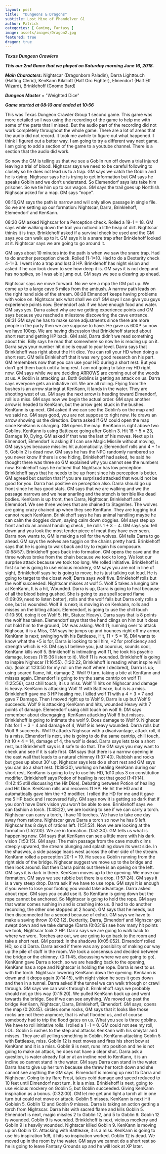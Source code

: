 ```yaml
---
layout: post
title:  "Dungeons & Dragons"
subtitle: Lost Mine of Phandelver G1
author: Patrick
categories: [ Gaming, Fantasy ]
image: assets/images/Dragon2.jpg
featured: true
dragon: true
---
```


***Texas Dungeon Crawlers***

***This our 2nd Game that we played on Saturday morning June 16, 2018.***

***Main Characters:*** Nightscar (Dragonborn Paladin), Darra Lighttouch (Halfing Cleric), KenKann Kilallott (Half Orc Fighter), Elmendorf (Half Elf Wizard), Brinklehoff (Gnome Bard)

***Dungeon Master*** = "Weighted Dice"

***Game started at 08:10 and ended at 10:56***

This was Texas Dungeon Crawler Group 1 second game. This game was more detailed so I was using the recording of the game to help me with some of the parts that I missed. But the audio part of the recording did not work completely throughout the whole game. There are a lot of areas that the audio did not record. It took me awhile to figure out what happened. I think I figured out a better way. I am going to try a different way next game. I am going to add a section of the game to a youtube channel. There is a section that the audio did work. 


So now the GM is telling us that we see a Goblin run off down a trial injured leaving a trial of blood. Nighscar says we need to be careful following to closely so he does not lead us to a trap. GM says we catch the Goblin and he is dying. Nighscar says he is trying to get information but GM says he speaks Goblin and we don’t understand. So Elemendorf says lets take him prisoner. So we tie him up to our wagon. GM says the trail goes up Northish. Nighscar asked for a map. GM says “nope”. 

08:16,GM says the path is narrow and will only allow passage in single file. So we are setting up our formation:
Nightscar, Darra, Brinklehoff, Elemendorf and KenKann. 

08:20 GM asked Nighscar for a Perception check. Rolled a 19-1 = 18. GM says while walking down the trail you noticed a little heap of dirt. Nightscar thinks it is trap. Brinklehoff asked if a survival check be used and the GM says you can walk up to it. GM says it is a snare trap after Brinklehoff looked at it. Nightscar says we are going to go around it. 

GM says about 10 minutes into the path is when we saw the snare trap. Had to do another perception check. Rolled 11-1=10. Had to do a Dexterity check 4-1=3. I went into a trap and lost 3 HP. Brinklehoff has night vision and asked if he can look down to see how deep it is. GM says it is not deep and has no spikes, so I was able jump out. GM says we see a clearing up ahead.

Nightscar says we move forward.  No we see a mpa the GM put up. We come up to a large cave 5 miles from the ambush. A narrow path leads on the right hand side of the stream. 08:28 Elmendorf keeps having problems with voice on. Nightscar ask what shall we do? GM says I can give you guys experience points now. Elemendorf ask if we have enough food and water. GM says yes. Darra asked why are we getting experience points and GM says because you reached a milestone discovering the cave entrance. 08:31 GM says he has to make some adjustments since there are more people in the party then we are suppose to have. He gave us 60XP so now we have 100xp. We are having discussion that Brinklehoff started about short rest and getting HP back. GM said, Darra didn’t we read something about this. Billy says he read that somewhere so now he is reading up on it. Darra says your number hit dice is equal to your level. Darra says that Brinklehoff was right about the Hit dice. You can roll your HD when doing a short rest. GM tells Brinklehoff that it was very good research on his part. GM remembers now that you can use your HD during a short rest. But you don’t get them back until a long rest. I am not going to take my HD right now. GM says while we are deciding ARROWS are coming out of the woods at us. A Goblin is attacking us. Both Goblins is getting an attack on us. Darra says everyone gets an initiative roll. We are all rolling. Flying from the bushes is an arrow staringt at KenKann, it lands in the water. They are shooting west of us. GM says the next arrow is heading toward Elmendorf, roll is a miss. GM says now we begin the actual order. GM says another arrow is headed to KenKann, but the arrow gets stuck in the bushes. KenKann is up next. GM asked if we can see the Goblin’s on the map and we said no. GM says good, you are not suppose to right now. He draws an arrow showing us the direction. Darra asked if GM could open the map since KenKann is charging. GM opens the map. KenKann is right above two Goblins. KenKann is using Battleaxe going after Goblin 3. Hit 18 + 5 = 23, Damage 10, Dying. GM asked if that was the last of his moves. Next up is Elmendorf, Elmendorf is asking if I can use Magic Missile without moving, GM says yes because missiles hit automatically. Elemendorf rolls and 4 + 1= 5,  Goblin 2 is dead now.  GM says he has the NPC randomly numbered so you never know if there is one hiding, Brinklehoff had asked, he said he thought there was three so GM explained why you cannot see the numbers now. Brinklehoff says he noticed that Nightscar has low perception. Brinklehoff says that he needs to be up front since his perception is better. GM agreed but caution that if you are surprised attacked that would not be good for you. Darra has positive on perception also. Darra should go up front since he has good stats. GM says that we are walking and we the passage narrows and we hear snarling and the stench is terrible like dead bodies. KenKann is up front, then Darra, Nightscar, Brinklehoff and Elemndorf. We see three wolves that are chained to Stagmites. The wolves are going crazy chained up when they see KenKann. They are tugging but cannot reach KenKann. Brinklehoff  says he has animal handling maybe he can calm the doggies down, saying calm down doggies. GM says step up front and do an animal handling check , he rolls 1 + 3 = 4. GM says you fell down and you look the most tender piece of meat they have ever seen. Darra now wants to, GM is making a roll for the wolves. GM tells Darra to go ahead. GM says the wolves are tuggin on the chains pretty hard. Brinklehoff says that he is going to walk back and try to regain his composure. (0:58:57). Brinklehoff goes back into formation. GM opens the cave and the three wolves broke from the chain because we took to long. We lost our surprise attack because we took too long. We rolled initiative. Brinklehoff is first so he is going to use vicious mockery, GM says you are not in line of sight, Brinklehoff says he is going to move, he is just talking out loud. He is going to target to the closet wolf, Darra says wolf five. Brinklehoff rolls but the wolf succeeded. Nightscar misses at wolf 5. Wolf 5 takes a lunging bite at KenKann, It is a hit, Wounded. Darra is up, Darra is going to heal because of all the blood being gushed. She is going to use spell scared flame (1:09:09, need to listen better), rolls and the wolf fails but Darra only rolls a one, but is wounded. Wolf 9 is next; is moving in on Kenkann, rolls and misses on the biting attack. Elemendorf, is going to use the chill touch (1:10:59), doing it on Wolf 5, Hit, Status: Heavy). Darra says that is 8 points the wolf has taken. Elemendorf says that the hand clings on him but it does not hold him to the ground, DM was asking. Wolf 11; running over to attack Nighscar, it is a Miss, GM says he jumps up and bounces right off my armor. KenKann is next; swinging with his Battleaxe, Hit, 11 + 5 = 16, DM wants to know what the +5 is for, Darra is looking to tell him, +2 for proficiency and strength which is +3. DM says I believe you, just couroius, sounds cool, KenKann kills wolf 5. Brinklehoff is intimating wolf 11, he took his psychic damage, looses (1:15:36 listen to it). Wolf 11 is wounded. Brinklehoff is going to inspire Nighscar (1:16:55). (1:20:22, Brinklehoff is reading what inspire will do). (look at 1:23:50 for my roll on the wolf where I declared), Darra is up; using scared flame, hit, damage 2. Wolf 9 turn, taking a bite at KenKann and misses again. Elmendorf is going to try the same cantrip on wolf 11 (1:25:56), cast chill touch, it is a miss. Wolf 11 hits on Nighscar and damage is heavy.  KenKann is attacking Wolf 11 with Battleaxe, but is is a miss. Brinklehoff gave me 3 HP healing me. I killed wolf 11 with a 4 + 3 = 7 and gave 7 Damage. Then I moved right up to Wolf 9, Darra is up but Wolf 9 succeeds. Wolf 9 is attacking KenKann and hits, wounded Heavy with 7 points of damage. Elemendorf using chill touch on wolf 9. DM says remember about disengaging. KenKann attacking Wolf 9 but misses.  Brinklehoff is going to intimate the wolf 9. Does damage to Wolf 9. Nighscar hits for 1 + 3 = 4 and damage of 4, Wolf 9 is heavy wounded. Darra rolls but Wolf 9 succeeds. Wolf 9 attacks Nighscar with a disadvantage, attack roll, it is a miss. Elmendorf is next, she is going to do the same cantrip, chill touch, hit  10 + 4 = 14, damage of 4, the wolf is dead. Darra says lets take a short rest, but Brinklehoff says is it safe to do that. The GM says you may want to check and see if it is safe first. GM says that there is a narrow opening in the east wall that leads to a natural chimney (1:37:40). Rubbish and rocks but goes up about 30’ up. Nighscar says lets do a short rest and GM says you can do a short rest. (1:39:30), working on healing KenKann during  our short rest. KenKann is going to try to use his HD, 1d10 plus 3 on constitution modifier. Brinklehoff  says Potion of healing is not that good (1:41:14). (1:42:45 still discussing the Hit Dice). Debating between Potion of healing and Hit Dice. KenKann rolls and recovers 11 HP. He hit the HD and it automatically gave him the +3 modifier. I rolled the HD for me and it gave me 5 HP back and I recovered fully. GM says now it is getting so dark that if you don’t have Dark vision you won’t be able to see. Brinklehoff says we can fashion a torch. (1:48:22), we are looking to see if we can carry a torch.   Nightscar can carry a torch, I have 10 torches. We have to take one day away from rations. Nightscar gave Darra a torch so now he has 9 left. Nighscar has 8 days of rations left. (1:51:52). Now we are looking at the formation (1:52:00). We are in formation. (1:52:30). GM tells us what is happening now. GM says that KenKann can see a little more with his dark vision (1:53:15). GM says: The main passage from the cave mouth clims steeply upwared, the stream plunging and splashing down its west side. In the shaswos, a side passge leads west across the other side of the stream. KenKann rolled a perception 20-1 = 19. He sees a Goblin running from the right side of the bridge. Nighscar suggest we move up to the bridge and then look around. But then Darra points out there is an opeing on the left. GM says it is dark in there. KenKann moves up to the opening. We move our formation. GM says we see rubble but there is a drop. (1:57:24). GM says it is a very steep drop. Darra ask if we have to use rope. GM says it is enough if you were to lose your footing you would take advantage. Darra asked about rope. GM says you could use it. So KenKann is going down but the rope cannot be anchored. So Nightscar is going to hold the rope. GM says that water comes rushing in and is crashing into us. (I had to do another recording, the other one stopped at 2 hours). GM says that he needs, but then disconnected for a second because of echo). GM says we have to make a saving throw (0:02:12),  Dexterity, Darra, Elmendorf and Nighscar get swept down and we take damage (Darra (0:03:19) see how many hit points we took, Nightscar took 2 HP.  Darra says we are going to walk back to where we were. Torches are out, we are going to go back to the room and take a short rest. GM posted: In the shadows (0:05:052). Elmendorf rolled HD, so did Darra. Darra asked if there was any possibility of making our way up the pile of stuff in the room. We took a consensus and decided between the bridge or the chimney. (0:11:45, discussing where we are going to go). KenKann gave Darra a torch, so we are heading back to the opening, KenKann has a rope and Nightscar is holding the rope. Darra is next to us with the torch. Nightscar lowering KenKann down the opening. Kenkann is down and it drops again (0:14:15), with night vision he sees it goes down and then in a tunnel. Darra asked if the tunnel we can walk trhough or crawl through. GM says we can walk through it. Brinklehoff says we probably should not go this way (0:15:20). We pulled KenKann back up and went towards the bridge. See if we can see anything. We moved up past the bridge KenKann, Nightscar, Darra, Brinklehoff, Elmendorf. GM says; opens the map (0:20:45). circles some rocks, GM says that it looks like those rocks are not there anymore, that is what flooded us, and of course somebody had to trip the flood gates on us. What you see is three goblins. We have to roll initiative rolls. I rolled a 1 -1 = 0. GM could not see my roll, LOL. Goblin 5 rushes to the step and attacks KenKann with his smiytar and misses. They are all yelling something in Goblin. KenKann attacking Goblin 5 with Battleaxe, miss. Goblin 12 is next moves and fires his short bow at KenKann and it is a miss.  Goblin 9 is next, runs into position and he is not going to make an attack, he does not have a clear shot. Darra ask a question, is water already flat or at an incline next to KenKann, it is an incline so cannot stand in the water. GM says Darra can stand in the water. Darra has to give up her turn because she threw her torch down and she cannot see anything the GM says. Elmendorf is moving up next to Darra and Nightscar. Going to try Rare Frost, takes cold damage and speed reduced to 10 feet until Elmendorf next turn. It is a miss. Brinklehoff is next, going to use vicious mockery on Goblin 5,  but Goblin succeeded. Giving KenKann inspiration as a bonus. (0:32:00). GM let me get and light a torch all in one turn but could not move or attack. Goblin 5 misses. KenKann is next Hit Goblein 5. Goblin 12 and Goblin 9 misses. Darra is taking an action getting a torch from Nightscar. Darra hits with sacred flame and kills Goblin 5. Elmendorf is next, magic missles 2 to Goblin 12,  and 5 to Goblin 9. Goblin 12 is wounded. Goblin 9 is wounded. Brinklehoff is next, vicious mockery and Goblin 9 is heavily wounded. Nightscar killed Goblin 9. KenKann is moving up on Goblin 12. Attacking with Battleaxe, it is a miss. KenKann is going to use his inspiration 1d6, it hits so inspiration worked. Goblin 12 is dead. We moved up in the room by the water. GM says we cannot do a short rest so he is going to leave Fantasy Grounds up and he will look at XP later. 
